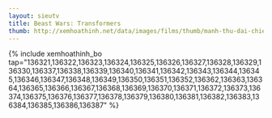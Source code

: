 ```yaml
---
layout: sieutv
title: Beast Wars: Transformers
thumb: http://xemhoathinh.net/data/images/films/thumb/manh-thu-dai-chien-robot-bien-hinh-beast-wars-transformers-1996.jpg
---
```

{% include xemhoathinh_bo tap="136321,136322,136323,136324,136325,136326,136327,136328,136329,136330,136337,136338,136339,136340,136341,136342,136343,136344,136345,136346,136347,136348,136349,136350,136351,136352,136362,136363,136364,136365,136366,136367,136368,136369,136370,136371,136372,136373,136374,136375,136376,136377,136378,136379,136380,136381,136382,136383,136384,136385,136386,136387" %} 
